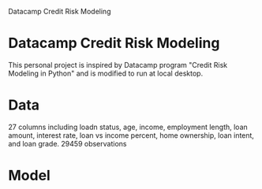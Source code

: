 Datacamp Credit Risk Modeling
# Datacamp Credit Risk Modeling
This personal project is inspired by Datacamp program "Credit Risk Modeling in Python" and is modified to run at local desktop.

# Data
27 columns including loadn status, age, income, employment length, loan amount, interest rate, loan vs income percent, home ownership, loan intent, and loan grade.
29459 observations

# Model



